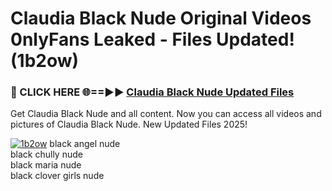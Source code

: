 # Claudia Black Nude Original Videos 0nlyFans Leaked - Files Updated! (1b2ow)

<h3>🔴 CLICK HERE 🌐==►► <a href="https://tinyurl.com/52m3yx9h" rel="nofollow">Claudia Black Nude Updated Files</a></h3>

Get Claudia Black Nude and all content. Now you can access all videos and pictures of Claudia Black Nude. New Updated Files 2025!

[![1b2ow](https://i.imgur.com/TnHtlc8.gif)](https://tinyurl.com/52m3yx9h)
black angel nude<br>
black chully nude<br>
black maria nude<br>
black clover girls nude